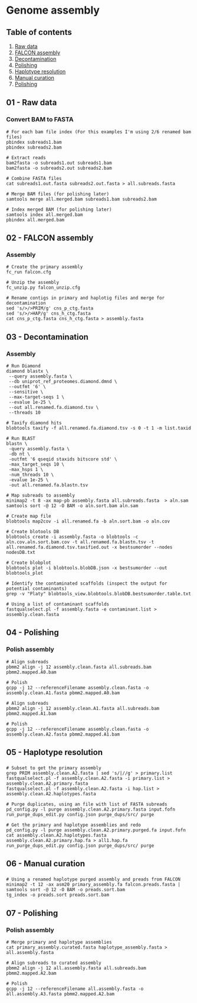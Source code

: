# Genome assembly

## Table of contents
1. [Raw data](#raw)
2. [FALCON assembly](#falcon)
3. [Decontamination](#decon)
4. [Polishing](#polish1)
5. [Haplotype resolution](#purge_dups)
6. [Manual curation](#mcur)
7. [Polishing](#polish2)

## 01 - Raw data <a name="raw"></a>
### Convert BAM to FASTA
```
# For each bam file index (For this examples I'm using 2/6 renamed bam files)
pbindex subreads1.bam
pbindex subreads2.bam

# Extract reads
bam2fasta -o subreads1.out subreads1.bam
bam2fasta -o subreads2.out subreads2.bam

# Combine FASTA files
cat subreads1.out.fasta subreads2.out.fasta > all.subreads.fasta

# Merge BAM files (for polishing later)
samtools merge all.merged.bam subreads1.bam subreads2.bam

# Index merged BAM (for polishing later)
samtools index all.merged.bam
pbindex all.merged.bam
```
## 02 - FALCON assembly <a name="falcon"></a>
### Assembly
```
# Create the primary assembly
fc_run falcon.cfg

# Unzip the assembly
fc_unzip.py falcon_unzip.cfg

# Rename contigs in primary and haplotig files and merge for decontamination
sed 's/>/>PRIM/g' cns_p_ctg.fasta
sed 's/>/>HAP/g' cns_h_ctg.fasta
cat cns_p_ctg.fasta cns_h_ctg.fasta > assembly.fasta
```
## 03 - Decontamination <a name="decon"></a>
### Assembly
```
# Run Diamond
diamond blastx \
 --query assembly.fasta \
 --db uniprot_ref_proteomes.diamond.dmnd \
 --outfmt '6' \
 --sensitive \
 --max-target-seqs 1 \
 --evalue 1e-25 \
 --out all.renamed.fa.diamond.tsv \
 --threads 10

# Taxify diamond hits
blobtools taxify -f all.renamed.fa.diamond.tsv -s 0 -t 1 -m list.taxid

# Run BLAST
blastn \
 -query assembly.fasta \
 -db nt \
 -outfmt '6 qseqid staxids bitscore std' \
 -max_target_seqs 10 \
 -max_hsps 1 \
 -num_threads 10 \
 -evalue 1e-25 \
 -out all.renamed.fa.blastn.tsv

# Map subreads to assembly
minimap2 -t 8 -ax map-pb assembly.fasta all.subreads.fasta  > aln.sam
samtools sort -@ 12 -O BAM -o aln.sort.bam aln.sam

# Create map file
blobtools map2cov -i all.renamed.fa -b aln.sort.bam -o aln.cov

# Create blotools DB
blobtools create -i assembly.fasta -o blobtools -c aln.cov.aln.sort.bam.cov -t all.renamed.fa.blastn.tsv -t all.renamed.fa.diamond.tsv.taxified.out -x bestsumorder --nodes nodesDB.txt

# Create blobplot
blobtools plot -i blobtools.blobDB.json -x bestsumorder --out blobtools_plot

# Identify the contaminated scaffolds (inspect the output for potential contaminants)
grep -v "Platy" blobtools_view.blobtools.blobDB.bestsumorder.table.txt

# Using a list of contaminant scaffolds
fastqualselect.pl -f assembly.fasta -e contaminant.list > assembly.clean.fasta
```
## 04 - Polishing <a name="polish1"></a>
### Polish assembly
```
# Align subreads
pbmm2 align -j 12 assembly.clean.fasta all.subreads.bam pbmm2.mapped.A0.bam

# Polish
gcpp -j 12 --referenceFilename assembly.clean.fasta -o assembly.clean.A1.fasta pbmm2.mapped.A0.bam

# Align subreads
pbmm2 align -j 12 assembly.clean.A1.fasta all.subreads.bam pbmm2.mapped.A1.bam

# Polish
gcpp -j 12 --referenceFilename assembly.clean.fasta -o assembly.clean.A2.fasta pbmm2.mapped.A1.bam
```
## 05 - Haplotype resolution <a name="purge_dups"></a>
### 
```
# Subset to get the primary assembly
grep PRIM assembly.clean.A2.fasta | sed 's/|//g' > primary.list
fastqualselect.pl -f assembly.clean.A2.fasta -i primary.list > assembly.clean.A2.primary.fasta
fastqualselect.pl -f assembly.clean.A2.fasta -i hap.list > assembly.clean.A2.haplotypes.fasta

# Purge duplicates, using an file with list of FASTA subreads
pd_config.py -l purge assembly.clean.A2.primary.fasta input.fofn
run_purge_dups_edit.py config.json purge_dups/src/ purge

# Get the primary and haplotype assemblies and redo
pd_config.py -l purge assembly.clean.A2.primary.purged.fa input.fofn 
cat assembly.clean.A2.haplotypes.fasta assembly.clean.A2.primary.hap.fa > all1.hap.fa
run_purge_dups_edit.py config.json purge_dups/src/ purge
```
## 06 - Manual curation <a name="mcur"></a>
### 
```
# Using a renamed haplotype purged assembly and preads from FALCON
minimap2 -t 12 -ax asm20 primary_assembly.fa falcon.preads.fasta | samtools sort -@ 12 -O BAM -o preads.sort.bam
tg_index -o preads.sort preads.sort.bam
```
## 07 - Polishing <a name="polish2"></a>
### Polish assembly
```
# Merge primary and haplotype assemblies
cat primary_assembly.curated.fasta haplotype_assembly.fasta > all.assembly.fasta

# Align subreads to curated assembly 
pbmm2 align -j 12 all.assembly.fasta all.subreads.bam pbmm2.mapped.A2.bam

# Polish
gcpp -j 12 --referenceFilename all.assembly.fasta -o all.assembly.A3.fasta pbmm2.mapped.A2.bam
```
